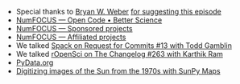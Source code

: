 - Special thanks to [Bryan W. Weber](https://github.com/bryanwweber) [for suggesting this episode](https://github.com/thechangelog/ping/issues/850)
- [NumFOCUS — Open Code • Better Science](https://numfocus.org/)
- [NumFOCUS — Sponsored projects](https://numfocus.org/sponsored-projects)
- [NumFOCUS — Affiliated projects](https://numfocus.org/sponsored-projects/affiliated-projects)
- We talked [Spack on Request for Commits #13 with Todd Gamblin](https://changelog.com/rfc/13)
- We talked [rOpenSci on The Changelog #263 with Karthik Ram](https://changelog.com/podcast/263)
- [PyData.org](https://pydata.org/)
- [Digitizing images of the Sun from the 1970s with SunPy Maps](https://numfocus.org/blog/sunpy-maps-digitizing-images-of-the-sun-from-the-1970s)
